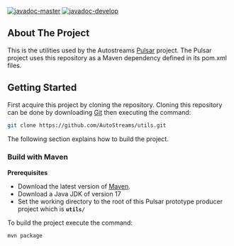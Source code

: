 [![javadoc-master](https://img.shields.io/badge/Javadoc-master-green?style=plastic)](https://autostreams.github.io/utils/javadoc/)
[![javadoc-develop](https://img.shields.io/badge/Javadoc-develop-green?style=plastic)](https://autostreams.github.io/utils/javadoc-develop/)

## About The Project
This is the utilities used by the Autostreams [Pulsar](https://github.com/AutoStreams/pulsar-implementation) project. The Pulsar project uses this repository as a Maven dependency defined in its pom.xml files. 

## Getting Started
First acquire this project by cloning the repository. Cloning this repository can be done by downloading [Git](https://git-scm.com/) then executing the command:
```bash
git clone https://github.com/AutoStreams/utils.git
```
The following section explains how to build the project.

### Build with Maven
**Prerequisites**
* Download the latest version of [Maven](https://maven.apache.org/).
* Download a Java JDK of version 17
* Set the working directory to the root of this Pulsar prototype producer project which is **`utils/`**

To build the project execute the command:
```bash
mvn package
```
